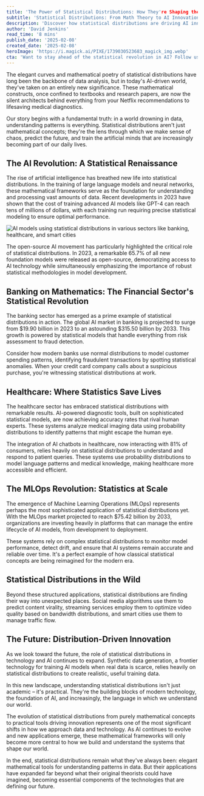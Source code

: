```yaml
---
title: 'The Power of Statistical Distributions: How They're Shaping the Future of AI and Modern Technology'
subtitle: 'Statistical Distributions: From Math Theory to AI Innovation Driver'
description: 'Discover how statistical distributions are driving AI innovation across industries. Explore their impact in sectors such as banking, healthcare, and smart cities, reshaping technology and data analysis on a global scale.'
author: 'David Jenkins'
read_time: '8 mins'
publish_date: '2025-02-08'
created_date: '2025-02-08'
heroImage: 'https://i.magick.ai/PIXE/1739030523683_magick_img.webp'
cta: 'Want to stay ahead of the statistical revolution in AI? Follow us on LinkedIn for daily insights into how mathematics is shaping the future of technology.'
---
```


The elegant curves and mathematical poetry of statistical distributions have long been the backbone of data analysis, but in today's AI-driven world, they've taken on an entirely new significance. These mathematical constructs, once confined to textbooks and research papers, are now the silent architects behind everything from your Netflix recommendations to lifesaving medical diagnostics.

Our story begins with a fundamental truth: in a world drowning in data, understanding patterns is everything. Statistical distributions aren't just mathematical concepts; they're the lens through which we make sense of chaos, predict the future, and train the artificial minds that are increasingly becoming part of our daily lives.

## The AI Revolution: A Statistical Renaissance

The rise of artificial intelligence has breathed new life into statistical distributions. In the training of large language models and neural networks, these mathematical frameworks serve as the foundation for understanding and processing vast amounts of data. Recent developments in 2023 have shown that the cost of training advanced AI models like GPT-4 can reach tens of millions of dollars, with each training run requiring precise statistical modeling to ensure optimal performance.

![AI models using statistical distributions in various sectors like banking, healthcare, and smart cities](https://i.magick.ai/PIXE/1739030523686_magick_img.webp)

The open-source AI movement has particularly highlighted the critical role of statistical distributions. In 2023, a remarkable 65.7% of all new foundation models were released as open-source, democratizing access to AI technology while simultaneously emphasizing the importance of robust statistical methodologies in model development.

## Banking on Mathematics: The Financial Sector's Statistical Revolution

The banking sector has emerged as a prime example of statistical distributions in action. The global AI market in banking is projected to surge from $19.90 billion in 2023 to an astounding $315.50 billion by 2033. This growth is powered by statistical models that handle everything from risk assessment to fraud detection.

Consider how modern banks use normal distributions to model customer spending patterns, identifying fraudulent transactions by spotting statistical anomalies. When your credit card company calls about a suspicious purchase, you're witnessing statistical distributions at work.

## Healthcare: Where Statistics Save Lives

The healthcare sector has embraced statistical distributions with remarkable results. AI-powered diagnostic tools, built on sophisticated statistical models, are now achieving accuracy rates that rival human experts. These systems analyze medical imaging data using probability distributions to identify patterns that might escape the human eye.

The integration of AI chatbots in healthcare, now interacting with 81% of consumers, relies heavily on statistical distributions to understand and respond to patient queries. These systems use probability distributions to model language patterns and medical knowledge, making healthcare more accessible and efficient.

## The MLOps Revolution: Statistics at Scale

The emergence of Machine Learning Operations (MLOps) represents perhaps the most sophisticated application of statistical distributions yet. With the MLOps market projected to reach $75.42 billion by 2033, organizations are investing heavily in platforms that can manage the entire lifecycle of AI models, from development to deployment.

These systems rely on complex statistical distributions to monitor model performance, detect drift, and ensure that AI systems remain accurate and reliable over time. It's a perfect example of how classical statistical concepts are being reimagined for the modern era.

## Statistical Distributions in the Wild

Beyond these structured applications, statistical distributions are finding their way into unexpected places. Social media algorithms use them to predict content virality, streaming services employ them to optimize video quality based on bandwidth distributions, and smart cities use them to manage traffic flow.

## The Future: Distribution-Driven Innovation

As we look toward the future, the role of statistical distributions in technology and AI continues to expand. Synthetic data generation, a frontier technology for training AI models when real data is scarce, relies heavily on statistical distributions to create realistic, useful training data.

In this new landscape, understanding statistical distributions isn't just academic – it's practical. They're the building blocks of modern technology, the foundation of AI, and increasingly, the language in which we understand our world.

The evolution of statistical distributions from purely mathematical concepts to practical tools driving innovation represents one of the most significant shifts in how we approach data and technology. As AI continues to evolve and new applications emerge, these mathematical frameworks will only become more central to how we build and understand the systems that shape our world.

In the end, statistical distributions remain what they've always been: elegant mathematical tools for understanding patterns in data. But their applications have expanded far beyond what their original theorists could have imagined, becoming essential components of the technologies that are defining our future.